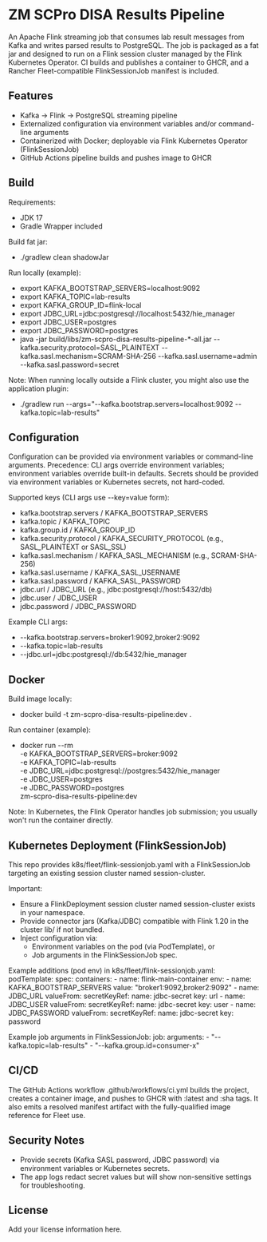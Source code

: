 # ZM SCPro DISA Results Pipeline

An Apache Flink streaming job that consumes lab result messages from Kafka and writes parsed results to PostgreSQL. The job is packaged as a fat jar and designed to run on a Flink session cluster managed by the Flink Kubernetes Operator. CI builds and publishes a container to GHCR, and a Rancher Fleet-compatible FlinkSessionJob manifest is included.

## Features
- Kafka -> Flink -> PostgreSQL streaming pipeline
- Externalized configuration via environment variables and/or command-line arguments
- Containerized with Docker; deployable via Flink Kubernetes Operator (FlinkSessionJob)
- GitHub Actions pipeline builds and pushes image to GHCR

## Build
Requirements:
- JDK 17
- Gradle Wrapper included

Build fat jar:
- ./gradlew clean shadowJar

Run locally (example):
- export KAFKA_BOOTSTRAP_SERVERS=localhost:9092
- export KAFKA_TOPIC=lab-results
- export KAFKA_GROUP_ID=flink-local
- export JDBC_URL=jdbc:postgresql://localhost:5432/hie_manager
- export JDBC_USER=postgres
- export JDBC_PASSWORD=postgres
- java -jar build/libs/zm-scpro-disa-results-pipeline-*-all.jar --kafka.security.protocol=SASL_PLAINTEXT --kafka.sasl.mechanism=SCRAM-SHA-256 --kafka.sasl.username=admin --kafka.sasl.password=secret

Note: When running locally outside a Flink cluster, you might also use the application plugin:
- ./gradlew run --args="--kafka.bootstrap.servers=localhost:9092 --kafka.topic=lab-results"

## Configuration
Configuration can be provided via environment variables or command-line arguments. Precedence: CLI args override environment variables; environment variables override built-in defaults. Secrets should be provided via environment variables or Kubernetes secrets, not hard-coded.

Supported keys (CLI args use --key=value form):
- kafka.bootstrap.servers / KAFKA_BOOTSTRAP_SERVERS
- kafka.topic / KAFKA_TOPIC
- kafka.group.id / KAFKA_GROUP_ID
- kafka.security.protocol / KAFKA_SECURITY_PROTOCOL (e.g., SASL_PLAINTEXT or SASL_SSL)
- kafka.sasl.mechanism / KAFKA_SASL_MECHANISM (e.g., SCRAM-SHA-256)
- kafka.sasl.username / KAFKA_SASL_USERNAME
- kafka.sasl.password / KAFKA_SASL_PASSWORD
- jdbc.url / JDBC_URL (e.g., jdbc:postgresql://host:5432/db)
- jdbc.user / JDBC_USER
- jdbc.password / JDBC_PASSWORD

Example CLI args:
- --kafka.bootstrap.servers=broker1:9092,broker2:9092
- --kafka.topic=lab-results
- --jdbc.url=jdbc:postgresql://db:5432/hie_manager

## Docker
Build image locally:
- docker build -t zm-scpro-disa-results-pipeline:dev .

Run container (example):
- docker run --rm \
  -e KAFKA_BOOTSTRAP_SERVERS=broker:9092 \
  -e KAFKA_TOPIC=lab-results \
  -e JDBC_URL=jdbc:postgresql://postgres:5432/hie_manager \
  -e JDBC_USER=postgres \
  -e JDBC_PASSWORD=postgres \
  zm-scpro-disa-results-pipeline:dev

Note: In Kubernetes, the Flink Operator handles job submission; you usually won't run the container directly.

## Kubernetes Deployment (FlinkSessionJob)
This repo provides k8s/fleet/flink-sessionjob.yaml with a FlinkSessionJob targeting an existing session cluster named session-cluster.

Important:
- Ensure a FlinkDeployment session cluster named session-cluster exists in your namespace.
- Provide connector jars (Kafka/JDBC) compatible with Flink 1.20 in the cluster lib/ if not bundled.
- Inject configuration via:
  - Environment variables on the pod (via PodTemplate), or
  - Job arguments in the FlinkSessionJob spec.

Example additions (pod env) in k8s/fleet/flink-sessionjob.yaml:
  podTemplate:
    spec:
      containers:
        - name: flink-main-container
          env:
            - name: KAFKA_BOOTSTRAP_SERVERS
              value: "broker1:9092,broker2:9092"
            - name: JDBC_URL
              valueFrom:
                secretKeyRef:
                  name: jdbc-secret
                  key: url
            - name: JDBC_USER
              valueFrom:
                secretKeyRef:
                  name: jdbc-secret
                  key: user
            - name: JDBC_PASSWORD
              valueFrom:
                secretKeyRef:
                  name: jdbc-secret
                  key: password

Example job arguments in FlinkSessionJob:
  job:
    arguments:
      - "--kafka.topic=lab-results"
      - "--kafka.group.id=consumer-x"

## CI/CD
The GitHub Actions workflow .github/workflows/ci.yml builds the project, creates a container image, and pushes to GHCR with :latest and :sha tags. It also emits a resolved manifest artifact with the fully-qualified image reference for Fleet use.

## Security Notes
- Provide secrets (Kafka SASL password, JDBC password) via environment variables or Kubernetes secrets.
- The app logs redact secret values but will show non-sensitive settings for troubleshooting.

## License
Add your license information here.
